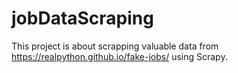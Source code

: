 # jobDataScraping
This project is about scrapping valuable data from https://realpython.github.io/fake-jobs/ using Scrapy.
